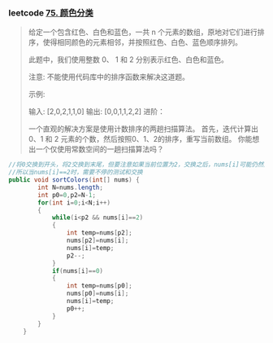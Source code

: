 ### leetcode [75. 颜色分类](https://leetcode-cn.com/problems/sort-colors/)

> 给定一个包含红色、白色和蓝色，一共 n 个元素的数组，原地对它们进行排序，使得相同颜色的元素相邻，并按照红色、白色、蓝色顺序排列。
>
> 此题中，我们使用整数 0、 1 和 2 分别表示红色、白色和蓝色。
>
> 注意:
> 不能使用代码库中的排序函数来解决这道题。
>
> 示例:
>
> 输入: [2,0,2,1,1,0]
> 输出: [0,0,1,1,2,2]
> 进阶：
>
> 一个直观的解决方案是使用计数排序的两趟扫描算法。
> 首先，迭代计算出0、1 和 2 元素的个数，然后按照0、1、2的排序，重写当前数组。
> 你能想出一个仅使用常数空间的一趟扫描算法吗？

```java
//将0交换到开头，将2交换到末尾，但要注意如果当前位置为2，交换之后，nums[i]可能仍然为2，如果此时i++,可能得不到正确的结果
//所以当nums[i]==2时，需要不停的测试和交换
public void sortColors(int[] nums) {
        int N=nums.length;
        int p0=0,p2=N-1;
        for(int i=0;i<N;i++)
        {
            while(i<p2 && nums[i]==2)
            {
                int temp=nums[p2];
                nums[p2]=nums[i];
                nums[i]=temp;
                p2--;
            }
            if(nums[i]==0)
            {
                int temp=nums[p0];
                nums[p0]=nums[i];
                nums[i]=temp;
                p0++;
            }
        }
    }
```

